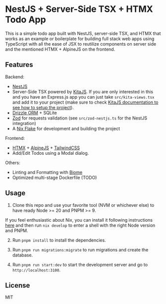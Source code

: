 # NestJS + Server-Side TSX + HTMX Todo App

This is a simple todo app built with NestJS, server-side TSX, and HTMX that works
as an example or boilerplate for building full stack web apps using TypeScript
with all the ease of JSX to reutilize components on server side and
the mentioned HTMX + AlpineJS on the frontend.

## Features

Backend:
- [NestJS](https://nestjs.com/)
- Server-Side TSX powered by [KitaJS](https://github.com/kitajs/html). If you are only
interested in this and you have an Express.js app you can just take `src/kita-views.tsx`
and add it to your project (make sure to check [KitaJS documentation to see how to setup
the project](https://github.com/kitajs/html/tree/master/packages/html#installing)).
- [Drizzle ORM](https://orm.drizzle.team/) + SQLite
- [Zod](https://github.com/colinhacks/zod) for requests validation (see `src/zod-nestjs.ts` for the NestJS integration)
- A [Nix Flake](https://nixos.wiki/wiki/Flakes) for development and building the project

Frontend:
- [HTMX](https://htmx.org/) + [AlpineJS](https://alpinejs.dev/) + [TailwindCSS](https://tailwindcss.com/)
- Add/Edit Todos using a Modal dialog.

Others:
- Linting and Formatting with [Biome](https://github.com/biomejs/biome)
- Optimized multi-stage Dockerfile (TODO)

## Usage

1) Clone this repo and use your favorite tool (NVM or whichever else) to have ready Node >= 20
and PNPM >= 9.

If you feel enthusiastic about Nix, you can install it following instructions [here](https://nix.dev/install-nix) and then run `nix develop` to enter a shell with the right Node version and PNPM.

2) Run `pnpm install` to install the dependencies.

3) Run `pnpm run migrations:migrate` to run migrations and create the database.

4) Run `pnpm run start:dev` to start the development server and go to `http://localhost:3100`.

## License

MIT
